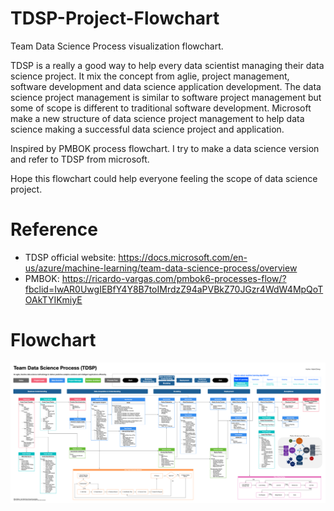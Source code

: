 # TDSP-Project-Flowchart

Team Data Science Process visualization flowchart.

TDSP is a really a good way to help every data scientist managing their data science project. It mix the concept from aglie, project management, software development and data science application development. The data science project management is similar to software project management but some of scope is different to traditional software development. Microsoft make a new structure of data science project management to help data science making a successful data science project and application.

Inspired by PMBOK process flowchart. I try to make a data science version and refer to TDSP from microsoft.

Hope this flowchart could help everyone feeling the scope of data science project.

# Reference
* TDSP official website: https://docs.microsoft.com/en-us/azure/machine-learning/team-data-science-process/overview
* PMBOK: https://ricardo-vargas.com/pmbok6-processes-flow/?fbclid=IwAR0UwgIEBfY4Y8B7toIMrdzZ94aPVBkZ70JGzr4WdW4MpQoTOAkTYIKmiyE

# Flowchart
<img src="./TDSP - Project Flow Chart.jpg">



